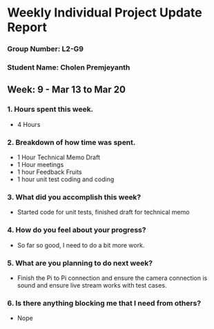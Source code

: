 # Weekly Individual Project Update Report
### Group Number: L2-G9
### Student Name: Cholen Premjeyanth
## Week: 9 - Mar 13 to Mar 20

### 1. Hours spent this week.
- 4 Hours

### 2. Breakdown of how time was spent.
- 1 Hour Technical Memo Draft
- 1 Hour meetings
- 1 hour Feedback Fruits
- 1 hour unit test coding and coding

### 3. What did you accomplish this week?
- Started code for unit tests, finished draft for technical memo

### 4. How do you feel about your progress?
- So far so good, I need to do a bit more work. 

### 5. What are you planning to do next week?
- Finish the Pi to Pi connection and ensure the camera connection is sound and ensure live stream works with test cases.

### 6. Is there anything blocking me that I need from others?
- Nope
